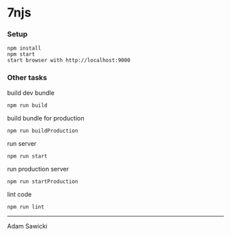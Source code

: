 # 7njs

### Setup

```
npm install
npm start
start browser with http://localhost:9000
```

### Other tasks


build dev bundle

```
npm run build
```

build bundle for production

```
npm run buildProduction
```

run server

```
npm run start
```

run production server

```
npm run startProduction
```

lint code

```
npm run lint
```

---

Adam Sawicki

